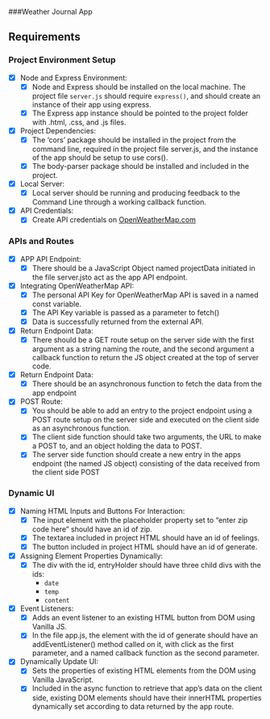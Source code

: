 ###Weather Journal App

## Requirements

### Project Environment Setup

- [x]  Node and Express Environment:
    - [x]  Node and Express should be installed on the local machine. The project file `server.js` should require `express()`, and should create an instance of their app using express.
    - [x]  The Express app instance should be pointed to the project folder with .html, .css, and .js files.
- [x]  Project Dependencies:
    - [x]  The ‘cors’ package should be installed in the project from the command line, required in the project file server.js, and the instance of the app should be setup to use cors().
    - [x]  The body-parser package should be installed and included in the project.
- [x]  Local Server:
    - [x]  Local server should be running and producing feedback to the Command Line through a working callback function.
- [x]  API Credentials:
    - [x]  Create API credentials on [OpenWeatherMap.com](http://openweathermap.com/)

### APIs and Routes

- [x]  APP API Endpoint:
    - [x]  There should be a JavaScript Object named projectData initiated in the file server.jsto act as the app API endpoint.
- [x]  Integrating OpenWeatherMap API:
    - [x]  The personal API Key for OpenWeatherMap API is saved in a named const variable.
    - [x]  The API Key variable is passed as a parameter to fetch()
    - [x]  Data is successfully returned from the external API.
- [x]  Return Endpoint Data:
    - [x]  There should be a GET route setup on the server side with the first argument as a string naming the route, and the second argument a callback function to return the JS object created at the top of server code.
- [x]  Return Endpoint Data:
    - [x]  There should be an asynchronous function to fetch the data from the app endpoint
- [x]  POST Route:
    - [x]  You should be able to add an entry to the project endpoint using a POST route setup on the server side and executed on the client side as an asynchronous function.
    - [x]  The client side function should take two arguments, the URL to make a POST to, and an object holding the data to POST.
    - [x]  The server side function should create a new entry in the apps endpoint (the named JS object) consisting of the data received from the client side POST

### Dynamic UI

- [x]  Naming HTML Inputs and Buttons For Interaction:
    - [x]  The input element with the placeholder property set to “enter zip code here” should have an id of zip.
    - [x]  The textarea included in project HTML should have an id of feelings.
    - [x]  The button included in project HTML should have an id of generate.
- [x]  Assigning Element Properties Dynamically:
    - [x]  The div with the id, entryHolder should have three child divs with the ids:
        - `date`
        - `temp`
        - `content`
- [x]  Event Listeners:
    - [x]  Adds an event listener to an existing HTML button from DOM using Vanilla JS.
    - [x]  In the file app.js, the element with the id of generate should have an addEventListener() method called on it, with click as the first parameter, and a named callback function as the second parameter.
- [x]  Dynamically Update UI:
    - [x]  Sets the properties of existing HTML elements from the DOM using Vanilla JavaScript.
    - [x]  Included in the async function to retrieve that app’s data on the client side, existing DOM elements should have their innerHTML properties dynamically set according to data returned by the app route.
